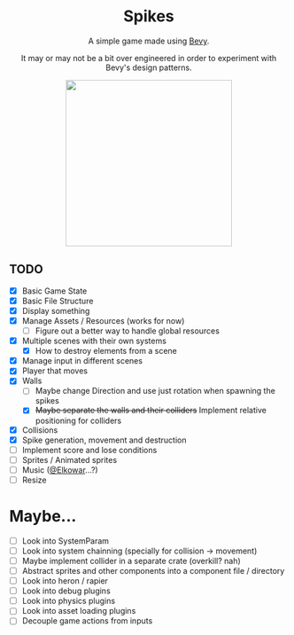 <h1 align="center">Spikes</h1>
<p align="center">
A simple game made using <a href="https://bevyengine.org">Bevy</a>. 
</p> 
<p align="center">
It may or may not be a bit over engineered in order to experiment with
Bevy's design patterns.
</p> 

<p align="center">
<img src="https://user-images.githubusercontent.com/43417195/148283481-7956132d-a3e8-4366-b0f8-5d4aba905372.gif" width="300px">
</p> 



## TODO
- [x] Basic Game State
- [x] Basic File Structure
- [x] Display something
- [x] Manage Assets / Resources (works for now)
  - [ ] Figure out a better way to handle global resources
- [x] Multiple scenes with their own systems 
  - [x] How to destroy elements from a scene
- [x] Manage input in different scenes
- [x] Player that moves 
- [x] Walls
  - [ ] Maybe change Direction and use just rotation when spawning the spikes
  - [x] ~~Maybe separate the walls and their colliders~~ Implement relative positioning for colliders
- [x] Collisions
- [x] Spike generation, movement and destruction
- [ ] Implement score and lose conditions
- [ ] Sprites / Animated sprites
- [ ] Music ([@Elkowar](https://github.com/elkowar)...?) 
- [ ] Resize

# Maybe...
- [ ] Look into SystemParam
- [ ] Look into system chainning (specially for collision -> movement)
- [ ] Maybe implement collider in a separate crate (overkill? nah)
- [ ] Abstract sprites and other components into a component file / directory
- [ ] Look into heron / rapier
- [ ] Look into debug plugins
- [ ] Look into physics plugins
- [ ] Look into asset loading plugins
- [ ] Decouple game actions from inputs
